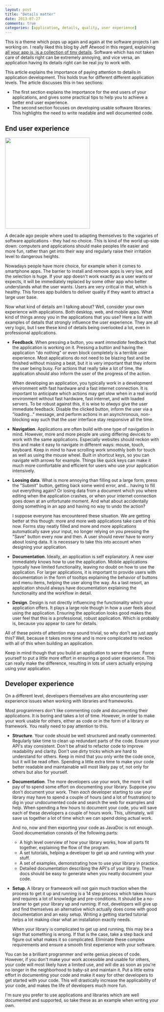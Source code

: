 ```yaml
---
layout: post
title: "Details matter"
date: 2013-07-27
comments: true
categories: [application, details, quality, user experience]
---
```


This is a theme which pops up again and again at the software projects I am working on.
I really liked this blog by Jeff Atwood in this regard, explaining
[all your app is, is a collection of tiny details](
http://www.codinghorror.com/blog/2012/05/this-is-all-your-app-is-a-collection-of-tiny-details.html).
Software which has not taken care of details right can be extremely annoying,
and vice versa, an application having its details right can be real joy to work with.

This article explains the importance of paying attention to details
in application development. This holds true for different different application
levels. The article discusses this in two sections:

- The first section explains the importance for the end users of your applications,
  and gives some practical tips to help you to achieve a better end user experience.
- The second section focuses on developing usable software libraries.
  This highlights the need to write readable and well documented code.


## End user experience

<div class="image">
  <img src="/images/posts/details-matter/why-is-my-computer-running-slow.jpg" style="width: 277px; height: 297px;">
</div>

A decade ago people where used to adapting themselves to
the vagaries of software applications - they had no choice. This is kind of
the world up-side down: computers and applications should make peoples life
easier and more fun, rather than get into their way and regularly raise their
irritation level to dangerous heights.

Nowadays people have more choice, for example when it comes to smartphone apps.
The barrier to install and remove apps is very low, and the selection is huge.
If your app doesn't work exactly as a user wants or expects,
it will be immediately replaced by some other app who better understands what
the user wants. Users are very critical in that, which is healthy.
This forces app builders to deliver quality if they want to attract a large
user base.

Now what kind of details am I talking about?
Well, consider your own experience with applications.
Both desktop, web, and mobile apps.
What kind of things annoy you in the applications that you use?
Here a list with examples of details that strongly influence the user experience.
They are all very logic, but I see these kind of details being overlooked a lot,
even in professional applications.

- **Feedback**.
  When pressing a button, you want *immediate* feedback that the
  application is working on it. Pressing a button and having the application
  "do nothing" or even block completely is a terrible user experience.
  Most applications do not need to be blazing fast and be finished without
  missing a beat, but it is very important that they inform the user being busy.
  For actions that really take a lot of time, the application
  should also inform the user of the progress of the action.

  When developing an application, you typically work in a development environment
  with fast hardware and a fast internet connection.
  It is important to anticipate which actions may get slow when in a real world
  environment without fast hardware, fast internet, and with loaded servers.
  To be robust against this, it is wise to *always* give the user immediate
  feedback. Disable the clicked button, inform the user via a "loading..."
  message, and perform actions in an asynchronous, non-blocking way such that
  the user interface stay responsive all the time.

- **Navigation**.
  Applications are often build with one type of navigation
  in mind. However, more and more people are using differing devices
  to work with the same applications.
  Especially websites should reckon with this and make it easy to navigate
  in different ways: mouse, touch, keyboard.
  Keep in mind to have scrolling work smoothly both for touch as well as using
  the mouse wheel. Built in shortcut keys, so you can navigate with arrows
  for example. Things like quick keys can make it much more comfortable and
  efficient for users who use your application intensively.

- **Loosing data**.
  What is more annoying than filling out a large
  form, press the "Submit" button, getting back some weird error,
  and... having to fill out everything again?
  Or losing data from a document which you where editing when the application
  crashes, or when your internet connection goes down at an unfortunate moment.
  And what about accidentally doing something in an app and having no way to
  undo the action?

  I suppose everyone has encountered these situation.
  We are getting better at this though: more and more web applications take care
  of this now. Forms stay neatly filled and more and more applications
  automatically save your input, no longer relying on you pressing the "Save"
  button every now and then.
  A user should never have to worry about losing data.
  It is necessary to take this into account when designing your application.

- **Documentation**.
  Ideally, an application is self explanatory. A new user immediately knows
  how to use the application. Mobile applications typically have limited
  functionality, leaving no doubt on how to use the application.
  For larger applications, it is important to provide users with documentation
  in the form of tooltips explaining the behavior of buttons and menu items,
  helping the user along the way.
  As a last resort, an application should always have documentation explaining
  the functionality and the workflow in detail.

- **Design**.
  Design is not directly influencing the functionality which your application
  offers. It plays a large role though in how a user feels about using the
  application. Ensuring the application looks good makes the user feel that
  this is a professional, robust application.
  Which is probably is, because you appear to care for details.

All of these points of attention may sound trivial,
so why don't we just apply this?
Well, because it takes more time and is more complicated to reckon with all
of this when building an application.

Keep in mind though that you build an application to serve the user.
Force yourself to put a *little* more effort in ensuring a good user
experience. This can really make the difference,
resulting in lots of users actually enjoying using your application.


## Developer experience

On a different level, developers themselves are also encountering user
experience issues when working with libraries and frameworks.

Most programmers don't like commenting code and documenting their applications.
It is boring and takes a lot of time.
However, in order to make your work usable for others,
either as code or in the form of a library or framework.
You really need to pay attention to this.

- **Structure**.
  Your code should be well structured and neatly commented. Regularly take
  time to clean up redundant parts of the code.
  Ensure your API's stay consistent.
  Don't be afraid to refactor code to improve readability and clarity.
  Don't use dirty tricks which are hard to understand for others.
  Keep in mind that you only write the code once, but it will be read often.
  Spending a little extra time to make your code better readable and
  maintainable will most likely pay of, not only for others but also for
  yourself.

- **Documentation**.
  The more developers use your work, the more it will pay of to spend some
  effort on documenting your library.
  Suppose you don't document your work. Then *each* developer starting to
  use your library may have to spend a couple of hours (and a lot of frustration)
  to dig in your undocumented code and search the web for examples and help.
  When spending a few hours to document your code, you will save each of these
  developers a couple of hours work. This, ultimately, will save us together
  a lot of time which we can spend doing actual work.

  And no, now and then exporting your code as JavaDoc is not enough.
  Good documentation consists of the following parts:

  - A high level overview of how your library works, how all parts fit together,
    explaining the flow of the program.
  - A set tutorials, helping a developer to get up and running with your stuff.
  - A set of examples, demonstrating how to use your library in practice.
  - Detailed documentation describing the API's of your library.
    These docs should be easy to generate when you neatly document your code.

  <p></p>

- **Setup**.
  A library or framework will not gain much traction when the process to get it
  up and running is a 14 step process which takes hours and requires a lot of
  knowledge and pre-conditions.
  It should be a no-brainer to get your library up and running.
  If not, developers will give up and find themselves an alternative which
  actually does come with good documentation and an easy setup.
  Writing a getting started tutorial helps a lot making clear what an
  installation exactly needs.

  When your library is complicated to get up and running,
  this may be a sign that something is wrong. If that is the case,
  take a step back and figure out what makes it so complicated.
  Eliminate these complex requirements and ensure a smooth first experience
  with your software.

You can be a brilliant programmer and write genius pieces of code.
However, if you don't make your work accessible and usable for others, your
code will most likely have a limited use, and will die as soon as you're no
longer in the neighborhood to baby-sit and maintain it.
Put a little extra effort in documenting your code and make it easy for other
developers to get started with your code. This will drastically increase the
applicability of your code, and makes the life of developers much more fun.

I'm sure you prefer to use applications and libraries which are well documented
and supported, so take these as an example when writing your own.
